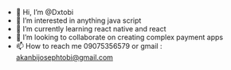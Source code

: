- 👋 Hi, I’m @Dxtobi
- 👀 I’m interested in anything java script
- 🌱 I’m currently learning react native and react
- 💞️ I’m looking to collaborate on creating complex payment apps
- 📫 How to reach me 09075356579 or gmail : akanbijosephtobi@gmail.com

<!---
Dxtobi/Dxtobi is a ✨ special ✨ repository because its `README.md` (this file) appears on your GitHub profile.
You can click the Preview link to take a look at your changes.
--->
